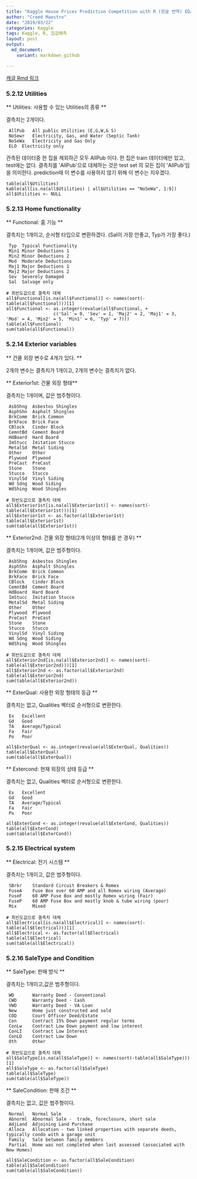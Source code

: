 ```yaml
---
title: "Kaggle House Prices Prediction Competition with R (한글 번역) EDA & FE [3]"
author: "Creed Maestro"
date: "2019/03/22"
categories: Kaggle
tags: Kaggle, R, 집값예측
layout: post
output: 
  md_document:
    variant: markdown_github

---
```



[캐글 Rmd 링크](https://www.kaggle.com/maestroyi/house-prices-prediction-with-r-to-korean/report?scriptVersionId=12633146)

### 5.2.12 Utilities

** Utilities: 사용할 수 있는 Utilities의 종류 **

 결측치는 2개이다.

     AllPub   All public Utilities (E,G,W,& S)    
     NoSewr   Electricity, Gas, and Water (Septic Tank)
     NoSeWa   Electricity and Gas Only
     ELO  Electricity only

 관측된 데이터중 한 집을 제외하곤 모두 AllPub 이다. 한 집은 train 데이터에만 있고, test에는 없다.
결측치를 'AllPub'으로 대체하는 것은 test set 의 모든 집이 'AllPub'임을 의미한다.
prediction때 이 변수를 사용하지 않기 위해 이 변수는 지우겠다.

```{r}
table(all$Utilities)
kable(all[is.na(all$Utilities) | all$Utilities == "NoSeWa", 1:9])
all$Utilities <- NULL
```

### 5.2.13 Home functionality
 
** Functional: 홈 기능 **
 
 결측치는 1개이고, 순서형 타입으로 변환하겠다. (Sal이 가장 안좋고, Typ가 가장 좋다.)

     Typ  Typical Functionality
     Min1 Minor Deductions 1
     Min2 Minor Deductions 2
     Mod  Moderate Deductions
     Maj1 Major Deductions 1
     Maj2 Major Deductions 2
     Sev  Severely Damaged
     Sal  Salvage only
   
```{r}
# 최빈도값으로 결측치 대체
all$Functional[is.na(all$Functional)] <- names(sort(-table(all$Functional)))[1]
all$Functional <- as.integer(revalue(all$Functional, +
                  c('Sal' = 0, 'Sev' = 1, 'Maj2' = 2, 'Maj1' = 3, 'Mod' = 4, 'Min2' = 5, 'Min1' = 6, 'Typ' = 7)))
table(all$Functional)
sum(table(all$Functional))
```



### 5.2.14 Exterior variables

** 건물 외장 변수로 4개가 있다. **

 2개의 변수는 결측치가 1개이고, 2개의 변수는 결측치가 없다.

** Exterior1st: 건물 외장 형태**

 결측치는 1개이며, 값은 범주형이다.

     AsbShng  Asbestos Shingles
     AsphShn  Asphalt Shingles
     BrkComm  Brick Common
     BrkFace  Brick Face
     CBlock   Cinder Block
     CemntBd  Cement Board
     HdBoard  Hard Board
     ImStucc  Imitation Stucco
     MetalSd  Metal Siding
     Other    Other
     Plywood  Plywood
     PreCast  PreCast 
     Stone    Stone
     Stucco   Stucco
     VinylSd  Vinyl Siding
     Wd Sdng  Wood Siding
     WdShing  Wood Shingles
   
```{r}
# 최빈도값으로 결측치 대체
all$Exterior1st[is.na(all$Exterior1st)] <- names(sort(-table(all$Exterior1st)))[1]
all$Exterior1st <- as.factor(all$Exterior1st)
table(all$Exterior1st)
sum(table(all$Exterior1st))
```

** Exterior2nd: 건물 외장 형태(2개 이상의 형태를 쓴 경우) **

 결측치는 1개이며, 값은 범주형이다.

     AsbShng  Asbestos Shingles
     AsphShn  Asphalt Shingles
     BrkComm  Brick Common
     BrkFace  Brick Face
     CBlock   Cinder Block
     CemntBd  Cement Board
     HdBoard  Hard Board
     ImStucc  Imitation Stucco
     MetalSd  Metal Siding
     Other    Other
     Plywood  Plywood
     PreCast  PreCast 
     Stone    Stone
     Stucco   Stucco
     VinylSd  Vinyl Siding
     Wd Sdng  Wood Siding
     WdShing  Wood Shingles
   
```{r}
# 최빈도값으로 결측치 대체
all$Exterior2nd[is.na(all$Exterior2nd)] <- names(sort(-table(all$Exterior2nd)))[1]
all$Exterior2nd <- as.factor(all$Exterior2nd)
table(all$Exterior2nd)
sum(table(all$Exterior2nd))
```

** ExterQual: 사용한 외장 형태의 등급 **

 결측치는 없고, Qualities 벡터로 순서형으로 변환한다.

     Ex   Excellent
     Gd   Good
     TA   Average/Typical
     Fa   Fair
     Po   Poor
   
```{r}
all$ExterQual <- as.integer(revalue(all$ExterQual, Qualities))
table(all$ExterQual)
sum(table(all$ExterQual))
```

** Extercond: 현재 외장의 상태 등급 **

 결측치는 없고, Qualities 벡터로 순서형으로 변환한다.

     Ex   Excellent
     Gd   Good
     TA   Average/Typical
     Fa   Fair
     Po   Poor
     
```{r}
all$ExterCond <- as.integer(revalue(all$ExterCond, Qualities))
table(all$ExterCond)
sum(table(all$ExterCond))
```


### 5.2.15 Electrical system

** Electrical: 전기 시스템 **

 결측치는 1개이고, 값은 범주형이다.

     SBrkr    Standard Circuit Breakers & Romex
     FuseA    Fuse Box over 60 AMP and all Romex wiring (Average) 
     FuseF    60 AMP Fuse Box and mostly Romex wiring (Fair)
     FuseP    60 AMP Fuse Box and mostly knob & tube wiring (poor)
     Mix      Mixed
   
```{r}
# 최빈도값으로 결측치 대체
all$Electrical[is.na(all$Electrical)] <- names(sort(-table(all$Electrical)))[1]
all$Electrical <- as.factor(all$Electrical)
table(all$Electrical)
sum(table(all$Electrical))
```


### 5.2.16 SaleType and Condition

** SaleType: 판매 방식 **

 결측치는 1개이고,값은 범주형이다.

     WD       Warranty Deed - Conventional
     CWD      Warranty Deed - Cash
     VWD      Warranty Deed - VA Loan
     New      Home just constructed and sold
     COD      Court Officer Deed/Estate
     Con      Contract 15% Down payment regular terms
     ConLw    Contract Low Down payment and low interest
     ConLI    Contract Low Interest
     ConLD    Contract Low Down
     Oth      Other

```{r}
# 최빈도값으로 결측치 대체
all$SaleType[is.na(all$SaleType)] <- names(sort(-table(all$SaleType)))[1]
all$SaleType <- as.factor(all$SaleType)
table(all$SaleType)
sum(table(all$SaleType))
```

** SaleCondition: 판매 조건 **

 결측치는 없고, 값은 범주형이다.

     Normal   Normal Sale
     Abnorml  Abnormal Sale -  trade, foreclosure, short sale
     AdjLand  Adjoining Land Purchase
     Alloca   Allocation - two linked properties with separate deeds, typically condo with a garage unit  
     Family   Sale between family members
     Partial  Home was not completed when last assessed (associated with New Homes)
   
```{r}
all$SaleCondition <- as.factor(all$SaleCondition)
table(all$SaleCondition)
sum(table(all$SaleCondition))
```
